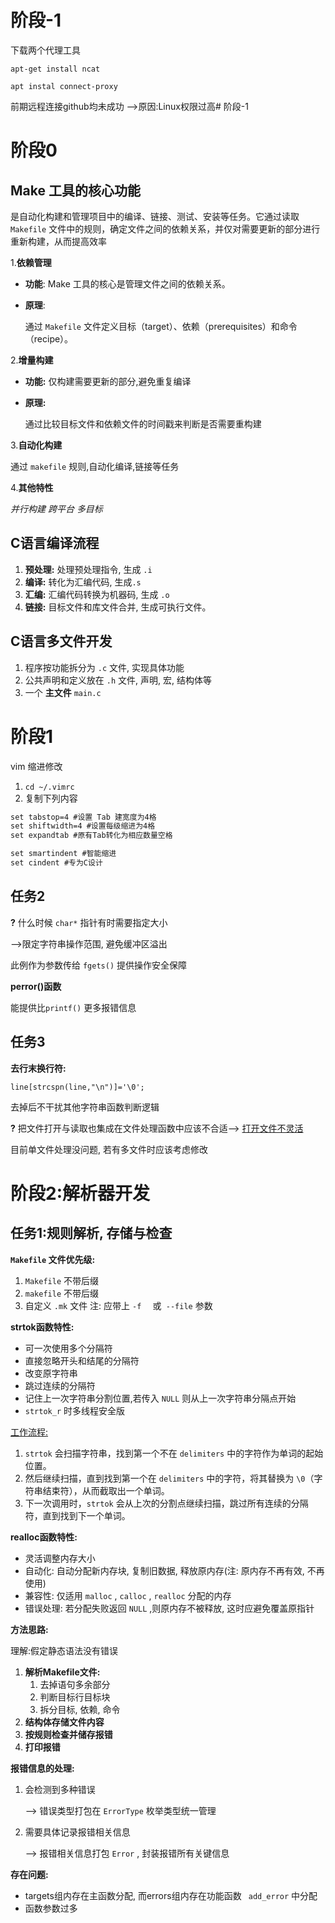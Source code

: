 # 阶段-1

下载两个代理工具

`apt-get install ncat`

`apt instal connect-proxy`

前期远程连接github均未成功 -->原因:Linux权限过高# 阶段-1

# 阶段0
## Make 工具的核心功能
是自动化构建和管理项目中的编译、链接、测试、安装等任务。它通过读取` Makefile` 文件中的规则，确定文件之间的依赖关系，并仅对需要更新的部分进行重新构建，从而提高效率

1.**依赖管理**

- **功能**: Make 工具的核心是管理文件之间的依赖关系。

- **原理**:

  通过 `Makefile` 文件定义目标（target）、依赖（prerequisites）和命令（recipe）。

2.**增量构建**

- **功能:** 仅构建需要更新的部分,避免重复编译

- **原理:** 

  通过比较目标文件和依赖文件的时间戳来判断是否需要重构建

3.**自动化构建**

通过 `makefile` 规则,自动化编译,链接等任务

4.**其他特性**

*并行构建* *跨平台* *多目标*

## C语言编译流程

1. **预处理:** 处理预处理指令, 生成 `.i`
2. **编译:** 转化为汇编代码,  生成`.s`
3. **汇编:** 汇编代码转换为机器码, 生成 `.o` 
4. **链接:** 目标文件和库文件合并, 生成可执行文件。

## C语言多文件开发

1. 程序按功能拆分为 `.c` 文件, 实现具体功能
2. 公共声明和定义放在 `.h` 文件, 声明, 宏, 结构体等
3. 一个 **主文件** `main.c`
# 阶段1
vim 缩进修改
1. `cd ~/.vimrc`
2. 复制下列内容
```txt
set tabstop=4 #设置 Tab 建宽度为4格
set shiftwidth=4 #设置每级缩进为4格
set expandtab #原有Tab转化为相应数量空格

set smartindent #智能缩进
set cindent #专为C设计 

```
## 任务2
**?** 什么时候 `char*` 指针有时需要指定大小

-->限定字符串操作范围, 避免缓冲区溢出

此例作为参数传给 `fgets()` 提供操作安全保障



**perror()函数**

能提供比`printf()` 更多报错信息

## 任务3

**去行末换行符:**

`line[strcspn(line,"\n")]='\0';`

去掉后不干扰其他字符串函数判断逻辑

**?** 把文件打开与读取也集成在文件处理函数中应该不合适--> <u>打开文件不灵活</u>

目前单文件处理没问题, 若有多文件时应该考虑修改


# 阶段2:解析器开发

## 任务1:规则解析, 存储与检查

**`Makefile` 文件优先级:**

1. `Makefile` 不带后缀
2. `makefile` 不带后缀
3. 自定义 `.mk` 文件 注: 应带上 `-f  ` 或` --file` 参数

**strtok函数特性:** 

- 可一次使用多个分隔符
- 直接忽略开头和结尾的分隔符
- 改变原字符串
- 跳过连续的分隔符
- 记住上一次字符串分割位置,若传入 `NULL` 则从上一次字符串分隔点开始 
- `strtok_r` 时多线程安全版

<u>工作流程:</u>

1. `strtok` 会扫描字符串，找到第一个不在 `delimiters` 中的字符作为单词的起始位置。
2. 然后继续扫描，直到找到第一个在 `delimiters` 中的字符，将其替换为 `\0`（字符串结束符），从而截取出一个单词。
3. 下一次调用时，`strtok` 会从上次的分割点继续扫描，跳过所有连续的分隔符，直到找到下一个单词。

**realloc函数特性:**

- 灵活调整内存大小
- 自动化: 自动分配新内存块, 复制旧数据, 释放原内存(注: 原内存不再有效, 不再使用)
- 兼容性: 仅适用 `malloc` , `calloc` , `realloc` 分配的内存
- 错误处理: 若分配失败返回 `NULL` ,则原内存不被释放, 这时应避免覆盖原指针

**方法思路:**

理解:假定静态语法没有错误

1. **解析Makefile文件:**
   1. 去掉语句多余部分
   2. 判断目标行目标块
   3. 拆分目标, 依赖, 命令
2. **结构体存储文件内容**
3. **按规则检查并储存报错**
4. **打印报错**

**报错信息的处理:**

1. 会检测到多种错误

   --> 错误类型打包在 `ErrorType` 枚举类型统一管理

2. 需要具体记录报错相关信息

   --> 报错相关信息打包 `Error` , 封装报错所有关键信息

**存在问题:**

- targets组内存在主函数分配, 而errors组内存在功能函数 ` add_error` 中分配
- 函数参数过多


